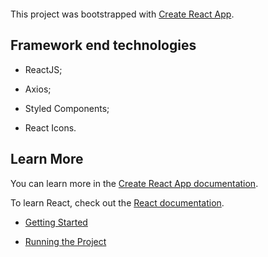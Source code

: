 ![]()

This project was bootstrapped with [Create React App](https://github.com/facebook/create-react-app).

## Framework end technologies

* ReactJS;

* Axios;

* Styled Components;

* React Icons.

## Learn More

You can learn more in the [Create React App documentation](https://facebook.github.io/create-react-app/docs/getting-started).

To learn React, check out the [React documentation](https://reactjs.org/).

* [Getting Started](https://github.com/danilo-vieira/github-explorer/blob/master/README-pages/v1.0/Documentation/getting-started.md)

* [Running the Project](https://github.com/danilo-vieira/github-explorer/blob/master/README-pages/v1.0/Documentation/running-the-project.md)
